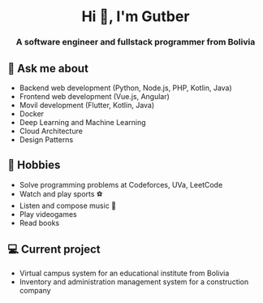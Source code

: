 <h1 align="center">Hi 👋, I'm Gutber</h1>
<h3 align="center">A software engineer and fullstack programmer from Bolivia</h3>

## 💬 Ask me about
- Backend web development (Python, Node.js, PHP, Kotlin, Java)
- Frontend web development (Vue.js, Angular)
- Movil development (Flutter, Kotlin, Java)
- Docker
- Deep Learning and Machine Learning
- Cloud Architecture
- Design Patterns

## 📅 Hobbies
- Solve programming problems at Codeforces, UVa, LeetCode
- Watch and play sports ⚽
- Listen and compose music 🎵
- Play videogames
- Read books

## 💻 Current project
- Virtual campus system for an educational institute from Bolivia
- Inventory and administration management system for a construction company


